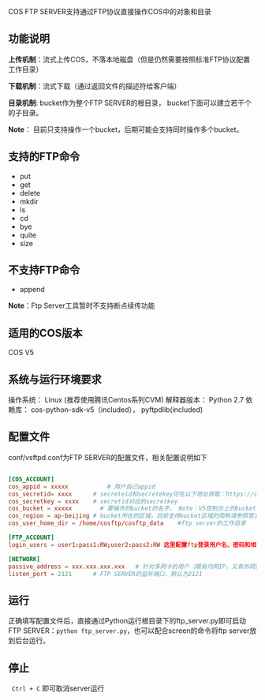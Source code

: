 COS FTP SERVER支持通过FTP协议直接操作COS中的对象和目录


功能说明
--------------------------------------------------------------

**上传机制**：流式上传COS，不落本地磁盘（但是仍然需要按照标准FTP协议配置工作目录）

**下载机制**：流式下载（通过返回文件的描述符给客户端）

**目录机制**: bucket作为整个FTP SERVER的根目录， bucket下面可以建立若干个的子目录。

**Note**：	目前只支持操作一个bucket，后期可能会支持同时操作多个bucket。


支持的FTP命令
-------------------------------------------------------------------------

- put
- get
- delete
- mkdir
- ls
- cd
- bye
- quite
- size


不支持FTP命令
----------------------------------------------------

- append

**Note**：Ftp Server工具暂时不支持断点续传功能


适用的COS版本
----------------------------------------------------
COS V5

系统与运行环境要求
----------------------------------------------------

操作系统： Linux (推荐使用腾讯Centos系列CVM)
解释器版本： Python 2.7
依赖库： cos-python-sdk-v5（included）， pyftpdlib(included)

配置文件
----------------------------------------------------

conf/vsftpd.conf为FTP SERVER的配置文件，相关配置说明如下

``` conf

[COS_ACCOUNT]
cos_appid = xxxxx		    # 用户自己appid
cos_secretid= xxxx	    # secreteid和secretekey可在以下地址获取：https://console.qcloud.com/capi
cos_secretkey = xxxx    # secretid对应的secretkey
cos_bucket = xxxxx		  # 要操作的bucket的名字， Note：V5控制台上的bucket名字采用了bucketname-appid的命名，这里的只填写bucket_name
cos_region = ap-beijing # bucket所在的区域，目前支持bucket区域的简称请参照官方文档（XML API部分）：https://www.qcloud.com/document/product/436/6224
cos_user_home_dir = /home/cosftp/cosftp_data	#ftp server的工作目录

[FTP_ACCOUNT]
login_users = user1:pass1:RW;user2:pass2:RW 这里配置ftp登录用户名、密码和相关的权限（格式为用户名：密码：读写权限，多个账户用分号分割）

[NETWORK]
passive_address = xxx.xxx.xxx.xxx	# 针对多网卡的用户（既有内网IP，又有外网IP），建议这里明确指定一个固定的IP地址。
listen_port = 2121		# FTP SERVER的监听端口，默认为2121

```

运行
------------------------------------------------------------

正确填写配置文件后，直接通过Python运行根目录下的ftp_server.py即可启动FTP SERVER：`python ftp_server.py`，也可以配合screen的命令将ftp server放到后台运行。


停止
-------------------------------------------------------------
` Ctrl + C` 即可取消server运行
